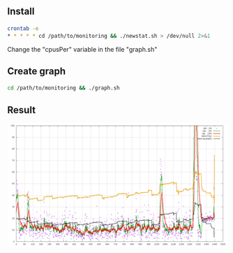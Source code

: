 ## Install
```bash
crontab -e
* * * * * cd /path/to/monitoring && ./newstat.sh > /dev/null 2>&1
```

Change the "cpusPer" variable in the file "graph.sh"


## Create graph
```bash
cd /path/to/monitoring && ./graph.sh
```

## Result
![monitoring graph](https://github.com/tasofen/simple-server-monitoring/raw/master/demo/24h.png)

